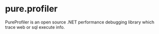 # pure.profiler
PureProfiler is an open source .NET performance debugging library which trace web or sql execute info.
